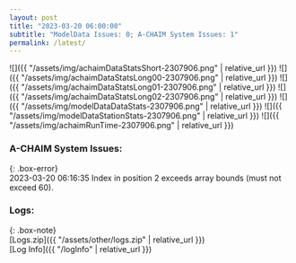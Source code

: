```yaml
---
layout: post
title: "2023-03-20 06:00:00"
subtitle: "ModelData Issues: 0; A-CHAIM System Issues: 1"
permalink: /latest/
---
```


![]({{ "/assets/img/achaimDataStatsShort-2307906.png" | relative_url }})
![]({{ "/assets/img/achaimDataStatsLong00-2307906.png" | relative_url }})
![]({{ "/assets/img/achaimDataStatsLong01-2307906.png" | relative_url }})
![]({{ "/assets/img/achaimDataStatsLong02-2307906.png" | relative_url }})
![]({{ "/assets/img/modelDataDataStats-2307906.png" | relative_url }})
![]({{ "/assets/img/modelDataStationStats-2307906.png" | relative_url }})
![]({{ "/assets/img/achaimRunTime-2307906.png" | relative_url }})


### A-CHAIM System Issues:  
  
{: .box-error}  
2023-03-20 06:16:35 Index in position 2 exceeds array bounds (must not exceed 60).  

### Logs:  
  
{: .box-note}  
[Logs.zip]({{ "/assets/other/logs.zip" | relative_url }})  
[Log Info]({{ "/logInfo" | relative_url }})  
